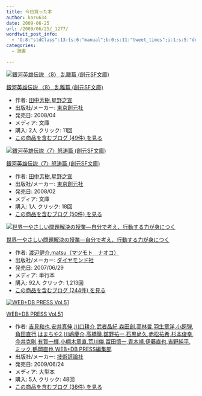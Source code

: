 ```yaml
---
title: 今日買った本
author: kazu634
date: 2009-06-25
url: /2009/06/25/_1277/
wordtwit_post_info:
  - 'O:8:"stdClass":13:{s:6:"manual";b:0;s:11:"tweet_times";i:1;s:5:"delay";i:0;s:7:"enabled";i:1;s:10:"separation";s:2:"60";s:7:"version";s:3:"3.7";s:14:"tweet_template";b:0;s:6:"status";i:2;s:6:"result";a:0:{}s:13:"tweet_counter";i:2;s:13:"tweet_log_ids";a:1:{i:0;i:4667;}s:9:"hash_tags";a:0:{}s:8:"accounts";a:1:{i:0;s:7:"kazu634";}}'
categories:
  - 読書

---
```

<div class="section">
<div class="hatena-asin-detail">
<a href="http://www.amazon.co.jp/dp/4488725082/?tag=hatena_st1-22&ascsubtag=d-7ibv" onclick="__gaTracker('send', 'event', 'outbound-article', 'http://www.amazon.co.jp/dp/4488725082/?tag=hatena_st1-22&ascsubtag=d-7ibv', '');"><img src="https://images-na.ssl-images-amazon.com/images/I/51NciNtwS1L._SL160_.jpg" class="hatena-asin-detail-image" alt="銀河英雄伝説 〈8〉 乱離篇 (創元SF文庫)" title="銀河英雄伝説 〈8〉 乱離篇 (創元SF文庫)" /></a></p> 
    
<div class="hatena-asin-detail-info">
<p class="hatena-asin-detail-title">
<a href="http://www.amazon.co.jp/dp/4488725082/?tag=hatena_st1-22&ascsubtag=d-7ibv" onclick="__gaTracker('send', 'event', 'outbound-article', 'http://www.amazon.co.jp/dp/4488725082/?tag=hatena_st1-22&ascsubtag=d-7ibv', '銀河英雄伝説 〈8〉 乱離篇 (創元SF文庫)');">銀河英雄伝説 〈8〉 乱離篇 (創元SF文庫)</a>
</p>
      
<ul>
<li>
<span class="hatena-asin-detail-label">作者:</span> <a href="http://d.hatena.ne.jp/keyword/%C5%C4%C3%E6%CB%A7%BC%F9" onclick="__gaTracker('send', 'event', 'outbound-article', 'http://d.hatena.ne.jp/keyword/%C5%C4%C3%E6%CB%A7%BC%F9', '田中芳樹');" class="keyword">田中芳樹</a>,<a href="http://d.hatena.ne.jp/keyword/%C0%B1%CC%EE%C7%B7%C0%EB" onclick="__gaTracker('send', 'event', 'outbound-article', 'http://d.hatena.ne.jp/keyword/%C0%B1%CC%EE%C7%B7%C0%EB', '星野之宣');" class="keyword">星野之宣</a>
</li>
<li>
<span class="hatena-asin-detail-label">出版社/メーカー:</span> <a href="http://d.hatena.ne.jp/keyword/%C5%EC%B5%FE%C1%CF%B8%B5%BC%D2" onclick="__gaTracker('send', 'event', 'outbound-article', 'http://d.hatena.ne.jp/keyword/%C5%EC%B5%FE%C1%CF%B8%B5%BC%D2', '東京創元社');" class="keyword">東京創元社</a>
</li>
<li>
<span class="hatena-asin-detail-label">発売日:</span> 2008/04
</li>
<li>
<span class="hatena-asin-detail-label">メディア:</span> 文庫
</li>
<li>
<span class="hatena-asin-detail-label">購入</span>: 2人 <span class="hatena-asin-detail-label">クリック</span>: 11回
</li>
<li>
<a href="http://d.hatena.ne.jp/asin/4488725082" onclick="__gaTracker('send', 'event', 'outbound-article', 'http://d.hatena.ne.jp/asin/4488725082', 'この商品を含むブログ (49件) を見る');" target="_blank">この商品を含むブログ (49件) を見る</a>
</li>
</ul>
</div>
    
<div class="hatena-asin-detail-foot">
</div>
</div>
  
<div class="hatena-asin-detail">
<a href="http://www.amazon.co.jp/dp/4488725074/?tag=hatena_st1-22&ascsubtag=d-7ibv" onclick="__gaTracker('send', 'event', 'outbound-article', 'http://www.amazon.co.jp/dp/4488725074/?tag=hatena_st1-22&ascsubtag=d-7ibv', '');"><img src="https://images-na.ssl-images-amazon.com/images/I/51QYb3o25HL._SL160_.jpg" class="hatena-asin-detail-image" alt="銀河英雄伝説〈7〉怒涛篇 (創元SF文庫)" title="銀河英雄伝説〈7〉怒涛篇 (創元SF文庫)" /></a></p> 
    
<div class="hatena-asin-detail-info">
<p class="hatena-asin-detail-title">
<a href="http://www.amazon.co.jp/dp/4488725074/?tag=hatena_st1-22&ascsubtag=d-7ibv" onclick="__gaTracker('send', 'event', 'outbound-article', 'http://www.amazon.co.jp/dp/4488725074/?tag=hatena_st1-22&ascsubtag=d-7ibv', '銀河英雄伝説〈7〉怒涛篇 (創元SF文庫)');">銀河英雄伝説〈7〉怒涛篇 (創元SF文庫)</a>
</p>
      
<ul>
<li>
<span class="hatena-asin-detail-label">作者:</span> <a href="http://d.hatena.ne.jp/keyword/%C5%C4%C3%E6%CB%A7%BC%F9" onclick="__gaTracker('send', 'event', 'outbound-article', 'http://d.hatena.ne.jp/keyword/%C5%C4%C3%E6%CB%A7%BC%F9', '田中芳樹');" class="keyword">田中芳樹</a>,<a href="http://d.hatena.ne.jp/keyword/%C0%B1%CC%EE%C7%B7%C0%EB" onclick="__gaTracker('send', 'event', 'outbound-article', 'http://d.hatena.ne.jp/keyword/%C0%B1%CC%EE%C7%B7%C0%EB', '星野之宣');" class="keyword">星野之宣</a>
</li>
<li>
<span class="hatena-asin-detail-label">出版社/メーカー:</span> <a href="http://d.hatena.ne.jp/keyword/%C5%EC%B5%FE%C1%CF%B8%B5%BC%D2" onclick="__gaTracker('send', 'event', 'outbound-article', 'http://d.hatena.ne.jp/keyword/%C5%EC%B5%FE%C1%CF%B8%B5%BC%D2', '東京創元社');" class="keyword">東京創元社</a>
</li>
<li>
<span class="hatena-asin-detail-label">発売日:</span> 2008/02
</li>
<li>
<span class="hatena-asin-detail-label">メディア:</span> 文庫
</li>
<li>
<span class="hatena-asin-detail-label">購入</span>: 1人 <span class="hatena-asin-detail-label">クリック</span>: 18回
</li>
<li>
<a href="http://d.hatena.ne.jp/asin/4488725074" onclick="__gaTracker('send', 'event', 'outbound-article', 'http://d.hatena.ne.jp/asin/4488725074', 'この商品を含むブログ (50件) を見る');" target="_blank">この商品を含むブログ (50件) を見る</a>
</li>
</ul>
</div>
    
<div class="hatena-asin-detail-foot">
</div>
</div>
  
<div class="hatena-asin-detail">
<a href="http://www.amazon.co.jp/dp/4478000492/?tag=hatena_st1-22&ascsubtag=d-7ibv" onclick="__gaTracker('send', 'event', 'outbound-article', 'http://www.amazon.co.jp/dp/4478000492/?tag=hatena_st1-22&ascsubtag=d-7ibv', '');"><img src="https://images-na.ssl-images-amazon.com/images/I/51MoMSaCZ%2BL._SL160_.jpg" class="hatena-asin-detail-image" alt="世界一やさしい問題解決の授業―自分で考え、行動する力が身につく" title="世界一やさしい問題解決の授業―自分で考え、行動する力が身につく" /></a></p> 
    
<div class="hatena-asin-detail-info">
<p class="hatena-asin-detail-title">
<a href="http://www.amazon.co.jp/dp/4478000492/?tag=hatena_st1-22&ascsubtag=d-7ibv" onclick="__gaTracker('send', 'event', 'outbound-article', 'http://www.amazon.co.jp/dp/4478000492/?tag=hatena_st1-22&ascsubtag=d-7ibv', '世界一やさしい問題解決の授業―自分で考え、行動する力が身につく');">世界一やさしい問題解決の授業―自分で考え、行動する力が身につく</a>
</p>
      
<ul>
<li>
<span class="hatena-asin-detail-label">作者:</span> <a href="http://d.hatena.ne.jp/keyword/%C5%CF%CA%D5%B7%F2%B2%F0" onclick="__gaTracker('send', 'event', 'outbound-article', 'http://d.hatena.ne.jp/keyword/%C5%CF%CA%D5%B7%F2%B2%F0', '渡辺健介');" class="keyword">渡辺健介</a>,<a href="http://d.hatena.ne.jp/keyword/matsu%A1%CA%A5%DE%A5%C4%A5%E2%A5%C8%A1%A1%A5%CA%A5%AA%A5%B3%A1%CB" onclick="__gaTracker('send', 'event', 'outbound-article', 'http://d.hatena.ne.jp/keyword/matsu%A1%CA%A5%DE%A5%C4%A5%E2%A5%C8%A1%A1%A5%CA%A5%AA%A5%B3%A1%CB', 'matsu（マツモト　ナオコ）');" class="keyword">matsu（マツモト　ナオコ）</a>
</li>
<li>
<span class="hatena-asin-detail-label">出版社/メーカー:</span> <a href="http://d.hatena.ne.jp/keyword/%A5%C0%A5%A4%A5%E4%A5%E2%A5%F3%A5%C9%BC%D2" onclick="__gaTracker('send', 'event', 'outbound-article', 'http://d.hatena.ne.jp/keyword/%A5%C0%A5%A4%A5%E4%A5%E2%A5%F3%A5%C9%BC%D2', 'ダイヤモンド社');" class="keyword">ダイヤモンド社</a>
</li>
<li>
<span class="hatena-asin-detail-label">発売日:</span> 2007/06/29
</li>
<li>
<span class="hatena-asin-detail-label">メディア:</span> 単行本
</li>
<li>
<span class="hatena-asin-detail-label">購入</span>: 92人 <span class="hatena-asin-detail-label">クリック</span>: 1,213回
</li>
<li>
<a href="http://d.hatena.ne.jp/asin/4478000492" onclick="__gaTracker('send', 'event', 'outbound-article', 'http://d.hatena.ne.jp/asin/4478000492', 'この商品を含むブログ (244件) を見る');" target="_blank">この商品を含むブログ (244件) を見る</a>
</li>
</ul>
</div>
    
<div class="hatena-asin-detail-foot">
</div>
</div>
  
<div class="hatena-asin-detail">
<a href="http://www.amazon.co.jp/dp/4774138908/?tag=hatena_st1-22&ascsubtag=d-7ibv" onclick="__gaTracker('send', 'event', 'outbound-article', 'http://www.amazon.co.jp/dp/4774138908/?tag=hatena_st1-22&ascsubtag=d-7ibv', '');"><img src="https://images-na.ssl-images-amazon.com/images/I/51aCSqlOMXL._SL160_.jpg" class="hatena-asin-detail-image" alt="WEB+DB PRESS Vol.51" title="WEB+DB PRESS Vol.51" /></a></p> 
    
<div class="hatena-asin-detail-info">
<p class="hatena-asin-detail-title">
<a href="http://www.amazon.co.jp/dp/4774138908/?tag=hatena_st1-22&ascsubtag=d-7ibv" onclick="__gaTracker('send', 'event', 'outbound-article', 'http://www.amazon.co.jp/dp/4774138908/?tag=hatena_st1-22&ascsubtag=d-7ibv', 'WEB+DB PRESS Vol.51');">WEB+DB PRESS Vol.51</a>
</p>
      
<ul>
<li>
<span class="hatena-asin-detail-label">作者:</span> <a href="http://d.hatena.ne.jp/keyword/%B5%C8%B8%AB%CF%C2%CC%E9" onclick="__gaTracker('send', 'event', 'outbound-article', 'http://d.hatena.ne.jp/keyword/%B5%C8%B8%AB%CF%C2%CC%E9', '吉見和也');" class="keyword">吉見和也</a>,<a href="http://d.hatena.ne.jp/keyword/%B0%C2%B0%E6%BF%BF%BF%AD" onclick="__gaTracker('send', 'event', 'outbound-article', 'http://d.hatena.ne.jp/keyword/%B0%C2%B0%E6%BF%BF%BF%AD', '安井真伸');" class="keyword">安井真伸</a>,<a href="http://d.hatena.ne.jp/keyword/%C0%EE%B8%FD%B9%CC%B2%F0" onclick="__gaTracker('send', 'event', 'outbound-article', 'http://d.hatena.ne.jp/keyword/%C0%EE%B8%FD%B9%CC%B2%F0', '川口耕介');" class="keyword">川口耕介</a>,<a href="http://d.hatena.ne.jp/keyword/%C9%F0%BC%D4%BE%BD%B5%AA" onclick="__gaTracker('send', 'event', 'outbound-article', 'http://d.hatena.ne.jp/keyword/%C9%F0%BC%D4%BE%BD%B5%AA', '武者晶紀');" class="keyword">武者晶紀</a>,<a href="http://d.hatena.ne.jp/keyword/%BF%B9%C5%C4%C1%CF" onclick="__gaTracker('send', 'event', 'outbound-article', 'http://d.hatena.ne.jp/keyword/%BF%B9%C5%C4%C1%CF', '森田創');" class="keyword">森田創</a>,<a href="http://d.hatena.ne.jp/keyword/%B9%E2%CE%D3%C5%AF" onclick="__gaTracker('send', 'event', 'outbound-article', 'http://d.hatena.ne.jp/keyword/%B9%E2%CE%D3%C5%AF', '高林哲');" class="keyword">高林哲</a>,<a href="http://d.hatena.ne.jp/keyword/%B1%A9%C0%B8%BE%CF%CD%CE" onclick="__gaTracker('send', 'event', 'outbound-article', 'http://d.hatena.ne.jp/keyword/%B1%A9%C0%B8%BE%CF%CD%CE', '羽生章洋');" class="keyword">羽生章洋</a>,<a href="http://d.hatena.ne.jp/keyword/%BE%AE%BB%F4%C3%C6" onclick="__gaTracker('send', 'event', 'outbound-article', 'http://d.hatena.ne.jp/keyword/%BE%AE%BB%F4%C3%C6', '小飼弾');" class="keyword">小飼弾</a>,<a href="http://d.hatena.ne.jp/keyword/%B3%D1%C5%C4%C4%BE%B9%D4" onclick="__gaTracker('send', 'event', 'outbound-article', 'http://d.hatena.ne.jp/keyword/%B3%D1%C5%C4%C4%BE%B9%D4', '角田直行');" class="keyword">角田直行</a>,<a href="http://d.hatena.ne.jp/keyword/%A4%CF%A4%DE%A4%C1%A4%E42" onclick="__gaTracker('send', 'event', 'outbound-article', 'http://d.hatena.ne.jp/keyword/%A4%CF%A4%DE%A4%C1%A4%E42', 'はまちや2');" class="keyword">はまちや2</a>,<a href="http://d.hatena.ne.jp/keyword/%C0%EE%C5%E8%B7%C4%B2%F0" onclick="__gaTracker('send', 'event', 'outbound-article', 'http://d.hatena.ne.jp/keyword/%C0%EE%C5%E8%B7%C4%B2%F0', '川嶋慶介');" class="keyword">川嶋慶介</a>,<a href="http://d.hatena.ne.jp/keyword/%B9%E2%B6%B6%C5%B0" onclick="__gaTracker('send', 'event', 'outbound-article', 'http://d.hatena.ne.jp/keyword/%B9%E2%B6%B6%C5%B0', '高橋徹');" class="keyword">高橋徹</a>,<a href="http://d.hatena.ne.jp/keyword/%B4%DC%CC%EE%CD%B4%B0%EC" onclick="__gaTracker('send', 'event', 'outbound-article', 'http://d.hatena.ne.jp/keyword/%B4%DC%CC%EE%CD%B4%B0%EC', '舘野祐一');" class="keyword">舘野祐一</a>,<a href="http://d.hatena.ne.jp/keyword/%C0%D0%B9%F5%BE%B0%B5%D7" onclick="__gaTracker('send', 'event', 'outbound-article', 'http://d.hatena.ne.jp/keyword/%C0%D0%B9%F5%BE%B0%B5%D7', '石黒尚久');" class="keyword">石黒尚久</a>,<a href="http://d.hatena.ne.jp/keyword/%C0%D6%BE%BE%CD%B4%B4%F5" onclick="__gaTracker('send', 'event', 'outbound-article', 'http://d.hatena.ne.jp/keyword/%C0%D6%BE%BE%CD%B4%B4%F5', '赤松祐希');" class="keyword">赤松祐希</a>,<a href="http://d.hatena.ne.jp/keyword/%BF%F9%CB%DC%BD%D3%B9%AC" onclick="__gaTracker('send', 'event', 'outbound-article', 'http://d.hatena.ne.jp/keyword/%BF%F9%CB%DC%BD%D3%B9%AC', '杉本俊幸');" class="keyword">杉本俊幸</a>,<a href="http://d.hatena.ne.jp/keyword/%BA%A3%B0%E6%B9%EE%C2%A7" onclick="__gaTracker('send', 'event', 'outbound-article', 'http://d.hatena.ne.jp/keyword/%BA%A3%B0%E6%B9%EE%C2%A7', '今井克則');" class="keyword">今井克則</a>,<a href="http://d.hatena.ne.jp/keyword/%CD%AD%B2%EC%B0%EC%B5%B1" onclick="__gaTracker('send', 'event', 'outbound-article', 'http://d.hatena.ne.jp/keyword/%CD%AD%B2%EC%B0%EC%B5%B1', '有賀一輝');" class="keyword">有賀一輝</a>,<a href="http://d.hatena.ne.jp/keyword/%BE%AE%C3%AA%CC%DA%BE%CF%C4%BE" onclick="__gaTracker('send', 'event', 'outbound-article', 'http://d.hatena.ne.jp/keyword/%BE%AE%C3%AA%CC%DA%BE%CF%C4%BE', '小棚木章直');" class="keyword">小棚木章直</a>,<a href="http://d.hatena.ne.jp/keyword/%B9%D3%C0%EE%B7%E6" onclick="__gaTracker('send', 'event', 'outbound-article', 'http://d.hatena.ne.jp/keyword/%B9%D3%C0%EE%B7%E6', '荒川傑');" class="keyword">荒川傑</a>,<a href="http://d.hatena.ne.jp/keyword/%C9%DA%C5%C4%BF%B5%B0%EC" onclick="__gaTracker('send', 'event', 'outbound-article', 'http://d.hatena.ne.jp/keyword/%C9%DA%C5%C4%BF%B5%B0%EC', '冨田慎一');" class="keyword">冨田慎一</a>,<a href="http://d.hatena.ne.jp/keyword/%C0%C4%CC%DA%CC%F7" onclick="__gaTracker('send', 'event', 'outbound-article', 'http://d.hatena.ne.jp/keyword/%C0%C4%CC%DA%CC%F7', '青木靖');" class="keyword">青木靖</a>,<a href="http://d.hatena.ne.jp/keyword/%B0%CB%C6%A3%C4%BE%CC%E9" onclick="__gaTracker('send', 'event', 'outbound-article', 'http://d.hatena.ne.jp/keyword/%B0%CB%C6%A3%C4%BE%CC%E9', '伊藤直也');" class="keyword">伊藤直也</a>,<a href="http://d.hatena.ne.jp/keyword/%B5%C8%CC%EE%BD%E3%CA%BF" onclick="__gaTracker('send', 'event', 'outbound-article', 'http://d.hatena.ne.jp/keyword/%B5%C8%CC%EE%BD%E3%CA%BF', '吉野純平');" class="keyword">吉野純平</a>,<a href="http://d.hatena.ne.jp/keyword/%A5%DF%A5%C3%A5%AF" onclick="__gaTracker('send', 'event', 'outbound-article', 'http://d.hatena.ne.jp/keyword/%A5%DF%A5%C3%A5%AF', 'ミック');" class="keyword">ミック</a>,<a href="http://d.hatena.ne.jp/keyword/%C4%E1%B2%AC%C4%BE%CC%E9" onclick="__gaTracker('send', 'event', 'outbound-article', 'http://d.hatena.ne.jp/keyword/%C4%E1%B2%AC%C4%BE%CC%E9', '鶴岡直也');" class="keyword">鶴岡直也</a>,<a href="http://d.hatena.ne.jp/keyword/WEB%2BDB%20PRESS%CA%D4%BD%B8%C9%F4" onclick="__gaTracker('send', 'event', 'outbound-article', 'http://d.hatena.ne.jp/keyword/WEB%2BDB%20PRESS%CA%D4%BD%B8%C9%F4', 'WEB+DB PRESS編集部');" class="keyword">WEB+DB PRESS編集部</a>
</li>
<li>
<span class="hatena-asin-detail-label">出版社/メーカー:</span> <a href="http://d.hatena.ne.jp/keyword/%B5%BB%BD%D1%C9%BE%CF%C0%BC%D2" onclick="__gaTracker('send', 'event', 'outbound-article', 'http://d.hatena.ne.jp/keyword/%B5%BB%BD%D1%C9%BE%CF%C0%BC%D2', '技術評論社');" class="keyword">技術評論社</a>
</li>
<li>
<span class="hatena-asin-detail-label">発売日:</span> 2009/06/24
</li>
<li>
<span class="hatena-asin-detail-label">メディア:</span> 大型本
</li>
<li>
<span class="hatena-asin-detail-label">購入</span>: 5人 <span class="hatena-asin-detail-label">クリック</span>: 48回
</li>
<li>
<a href="http://d.hatena.ne.jp/asin/4774138908" onclick="__gaTracker('send', 'event', 'outbound-article', 'http://d.hatena.ne.jp/asin/4774138908', 'この商品を含むブログ (36件) を見る');" target="_blank">この商品を含むブログ (36件) を見る</a>
</li>
</ul>
</div>
    
<div class="hatena-asin-detail-foot">
</div>
</div>
</div>
